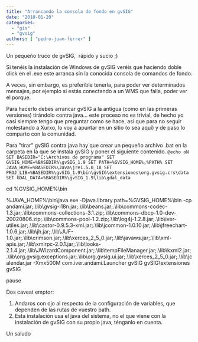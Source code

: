 ```yaml
---
title: "Arrancando la consola de fondo en gvSIG"
date: "2010-01-20"
categories: 
  - "gis"
  - "gvsig"
authors: [ "pedro-juan-ferrer" ]
---
```


Un pequeño truco de gvSIG,  rápido y sucio ;)

Si tenéis la instalación de Windows de gvSIG veréis que haciendo doble click en el .exe este arranca sin la conocida consola de comandos de fondo.

A veces, sin embargo, es preferible tenerla, para poder ver determinados mensajes, por ejemplo si estás conectando a un WMS que falla, poder ver el porque.

Para hacerlo debes arrancar gvSIG a la antigua (como en las primeras versiones) tirándolo contra java... este proceso no es trivial, de hecho yo casi siempre tengo que preguntar como se hace, así que para no seguir molestando a Xurxo, lo voy a apuntar en un sitio (o sea aquí) y de paso lo comparto con la comunidad.

Para "tirar" gvSIG contra java hay que crear un pequeño archivo .bat en la carpeta en la que se instala gvSIG y poner el siguiente contenido. `@echo oN SET BASEDIR="C:\Archivos de programa" SET GVSIG_HOME=%BASEDIR%\gvSIG_1.9 SET PATH=%GVSIG_HOME%;%PATH% SET JAVA_HOME=%BASEDIR%\Java\jre1.5.0_18 SET PROJ_LIB=%BASEDIR%\gvSIG_1.9\bin\gvSIG\extensiones\org.gvsig.crs\data SET GDAL_DATA=%BASEDIR%\gvSIG_1.9\lib\gdal_data`

cd %GVSIG\_HOME%\\bin

%JAVA\_HOME%\\bin\\java.exe -Djava.library.path=%GVSIG\_HOME%\\bin -cp andami.jar;.\\lib\\gvsig-i18n.jar;.\\lib\\beans.jar;.\\lib\\commons-codec-1.3.jar;.\\lib\\commons-collections-3.1.zip;.\\lib\\commons-dbcp-1.0-dev-20020806.zip;.\\lib\\commons-pool-1.2.zip;.\\lib\\log4j-1.2.8.jar;.\\lib\\iver-utiles.jar;.\\lib\\castor-0.9.5.3-xml.jar;.\\lib\\jcommon-1.0.10.jar;.\\lib\\jfreechart-1.0.6.jar;.\\lib\\jh.jar;.\\lib\\JUF-1.0.jar;.\\lib\\crimson.jar;.\\lib\\xerces\_2\_5\_0.jar;.\\lib\\javaws.jar;.\\lib\\xml-apis.jar;.\\lib\\xmlrpc-2.0.1.jar;.\\lib\\looks-2.1.4.jar;.\\lib\\JWizardComponent.jar;.\\lib\\tempFileManager.jar;.\\lib\\kxml2.jar;.\\lib\\org.gvsig.exceptions.jar;.\\lib\\org.gvsig.ui.jar;.\\lib\\xerces\_2\_5\_0.jar;.\\lib\\jcalendar.jar -Xmx500M com.iver.andami.Launcher gvSIG gvSIG\\extensiones gvSIG

pause

Dos caveat emptor:

1. Andaros con ojo al respecto de la configuración de variables, que dependen de las rutas de vuestro path.
2. Esta instalación usa el java del sistema, no el que viene con la instalación de gvSIG con su propio java, ténganlo en cuenta.

Un saludo
